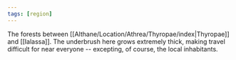 ```yaml
---
tags: [region]
---
```


The forests between [[Althane/Location/Athrea/Thyropae/index|Thyropae]] and [[Ialassa]]. The underbrush here grows extremely thick, making travel difficult for near everyone -- excepting, of course, the local inhabitants.
